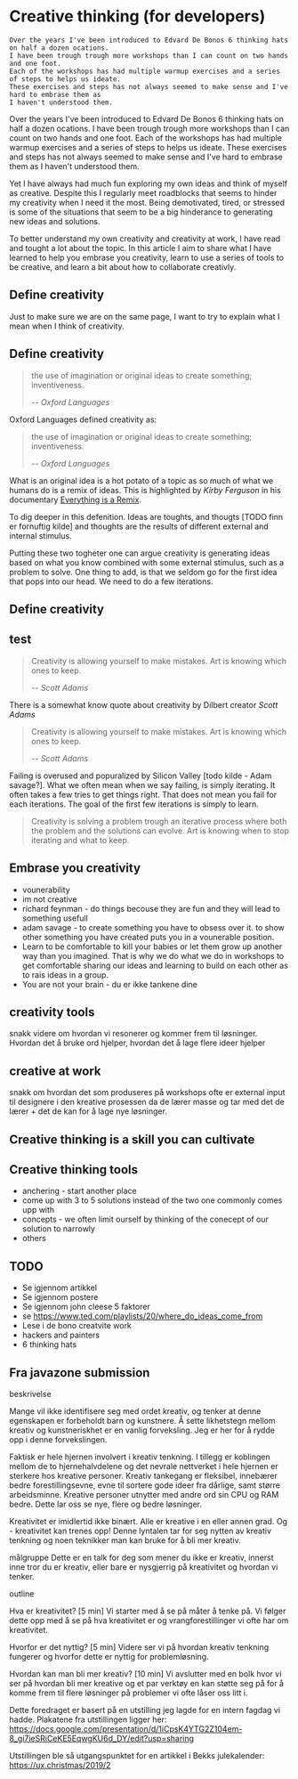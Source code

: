 # Creative thinking (for developers)

<div class="slide">

    Over the years I've been introduced to Edvard De Bonos 6 thinking hats on half a dozen ocations. 
    I have been trough trough more workshops than I can count on two hands and one foot. 
    Each of the workshops has had multiple warmup exercises and a series of steps to helps us ideate. 
    These exercises and steps has not always seemed to make sense and I've hard to embrase them as
    I haven't understood them.

</div>

Over the years I've been introduced to Edvard De Bonos 6 thinking hats on half a dozen ocations. 
I have been trough trough more workshops than I can count on two hands and one foot. 
Each of the workshops has had multiple warmup exercises and a series of steps to helps us ideate. 
These exercises and steps has not always seemed to make sense and I've hard to embrase them as
I haven't understood them.

Yet I have always had much fun exploring my own ideas and think of myself as creative. Despite this 
I regularly meet roadblocks that seems to hinder my creativity when I need it the most. Being demotivated, 
tired, or stressed is some of the situations that seem to be a big hinderance to generating new ideas and solutions.

To better understand my own creativity and creativity at work, I have read and tought a lot about the topic.
In this article I aim to share what I have learned to help you embrase you creativity, learn to use a series of tools to 
be creative, and learn a bit about how to collaborate creativly. 


## Define creativity

Just to make sure we are on the same page, I want to try to explain what I mean 
when I think of creativity.

<span>

## Define creativity

> the use of imagination or original ideas to create something; inventiveness.
>
>-- <cite>Oxford Languages</cite>

</span>

Oxford Languages defined creativity as:
> the use of imagination or original ideas to create something; inventiveness.
>
>-- <cite>Oxford Languages</cite>

What is an original idea is a hot potato of a topic as so much of what we humans do is a 
remix of ideas. This is highlighted by *Kirby Ferguson* in his documentary [Everything is a Remix](https://www.everythingisaremix.info/).

To dig deeper in this defenition. Ideas are toughts, and thougts [TODO finn er fornuftig kilde] and thoughts are the results of different external and internal stimulus. 

Putting these two togheter one can argue creativity is generating ideas based on what you know combined with some external stimulus, such as a problem to solve. One thing to add, is that we seldom go for the first idea that pops into our head. We need to do a few iterations.

<span>

## Define creativity

## test

> Creativity is allowing yourself to make mistakes. Art is knowing which ones to keep.
>
> -- <cite>Scott Adams</cite>

</span>

There is a somewhat know quote about creativity by Dilbert creator *Scott Adams*
> Creativity is allowing yourself to make mistakes. Art is knowing which ones to keep.
>
> -- <cite>Scott Adams</cite>

Failing is overused and popuralized by Silicon Valley [todo kilde - Adam savage?]. 
What we often mean when we say failing, is simply iterating. It often takes a few tries to get things right. That does not mean you fail for each iterations. The goal of the first few iterations is simply to learn.

> Creativity is solving a problem trough an iterative process where both the problem and the solutions can evolve. Art is knowing when to stop iterating and what to keep. 


## Embrase you creativity

 - vounerability
 - im not creative
 - richard feynman - do things becouse they are fun and they will lead to something usefull
 - adam savage - to create something you have to obsess over it. to show other something you have created puts you in a vounerable position.
 - Learn to be comfortable to kill your babies or let them grow up another way than you imagined. That is why we do what we do in workshops to get comfortable sharing our ideas and learning to build on each other as to rais ideas in a group.
 - You are not your brain - du er ikke tankene dine
## creativity  tools

snakk videre om hvordan vi resonerer og kommer frem til løsninger. Hvordan det å bruke ord hjelper, hvordan det å lage flere ideer hjelper


## creative at work
snakk om hvordan det som produseres på workshops ofte er external input til designere i den kreative prosessen da de lærer masse og tar med det de lærer + det de kan for å lage nye løsninger. 





 ## Creative thinking is a skill you can cultivate

 ## Creative thinking tools

 - anchering - start another place
 - come up with 3  to 5 solutions instead of the two one commonly comes upp with
 - concepts - we often limit ourself by thinking of the conecept of our solution to narrowly
 - others


 ## TODO
 - Se igjennom artikkel 
 - Se igjennom postere
 - Se igjennom john cleese 5 faktorer
 - se https://www.ted.com/playlists/20/where_do_ideas_come_from
 - Lese i de bono creatvite work
 - hackers and painters
 - 6 thinking hats
 
 
 ## Fra javazone submission
 
 beskrivelse
 
 Mange vil ikke identifisere seg med ordet kreativ, og tenker at denne egenskapen er forbeholdt barn og kunstnere. Å sette likhetstegn mellom kreativ og kunstneriskhet er en vanlig forveksling. Jeg er her for å rydde opp i denne forvekslingen. 

Faktisk er hele hjernen involvert i kreativ tenkning. I tillegg er koblingen mellom de to hjernehalvdelene og det nevrale nettverket i hele hjernen er sterkere hos kreative personer. Kreativ tankegang er fleksibel, innebærer bedre forestillingsevne, evne til sortere gode ideer fra dårlige, samt større arbeidsminne. Kreative personer utnytter med andre ord sin CPU og RAM bedre. Dette lar oss se nye, flere og bedre løsninger. 

Kreativitet er imidlertid ikke binært. Alle er kreative i en eller annen grad. Og - kreativitet kan trenes opp! Denne lyntalen tar for seg nytten av kreativ tenkning og noen teknikker man kan bruke for å bli mer kreativ.


målgruppe
Dette er en talk for deg som mener du ikke er kreativ, innerst inne tror du er kreativ, eller bare er nysgjerrig på kreativitet og hvordan vi tenker.

outline
 
 Hva er kreativitet? [5 min]
Vi starter med å se på måter å tenke på. Vi følger dette opp med å se på hva kreativitet er og vrangforestillinger vi ofte har om kreativitet.

Hvorfor er det nyttig? [5 min]
Videre ser vi på hvordan kreativ tenkning fungerer og hvorfor dette er nyttig for problemløsning.

Hvordan kan man bli mer kreativ? [10 min]
Vi avslutter med en bolk hvor vi ser på hvordan bli mer kreative og et par verktøy en kan støtte seg på for å komme frem til flere løsninger på problemer vi ofte låser oss litt i.

Dette foredraget er basert på en utstilling jeg lagde for en intern fagdag vi hadde. Plakatene fra utstillingen ligger her: https://docs.google.com/presentation/d/1iCpsK4YTG2Z104em-8_gi7ieSRiCeKE5EqwgKU6d_DY/edit?usp=sharing

Utstillingen ble så utgangspunktet for en artikkel i Bekks julekalender: https://ux.christmas/2019/2
